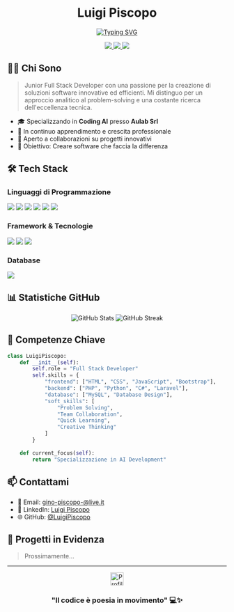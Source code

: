 <div align="center">

# Luigi Piscopo

[![Typing SVG](https://readme-typing-svg.demolab.com?font=Fira+Code&duration=3000&pause=1000&color=00FF00&center=true&vCenter=true&width=435&lines=Full+Stack+Developer;Problem+Solver;Creative+Coder)](https://git.io/typing-svg)

<p>
  <a href="mailto:gino-piscopo-@live.it">
    <img src="https://img.shields.io/badge/Email-D14836?style=for-the-badge&logo=gmail&logoColor=white" />
  </a>
  <a href="https://www.linkedin.com/in/luigi-piscopo-developer">
    <img src="https://img.shields.io/badge/LinkedIn-0077B5?style=for-the-badge&logo=linkedin&logoColor=white" />
  </a>
  <a href="https://github.com/LuigiPiscopo">
    <img src="https://img.shields.io/github/followers/LuigiPiscopo?style=for-the-badge&logo=github&logoColor=white&labelColor=181717&color=181717" />
  </a>
</p>

</div>

## 👨‍💻 Chi Sono

> Junior Full Stack Developer con una passione per la creazione di soluzioni software innovative ed efficienti. Mi distinguo per un approccio analitico al problem-solving e una costante ricerca dell'eccellenza tecnica.

- 🎓 Specializzando in **Coding AI** presso **Aulab Srl**
- 🌱 In continuo apprendimento e crescita professionale
- 🤝 Aperto a collaborazioni su progetti innovativi
- 🎯 Obiettivo: Creare software che faccia la differenza

## 🛠️ Tech Stack

### Linguaggi di Programmazione
<p>
  <img src="https://img.shields.io/badge/HTML5-E34F26?style=for-the-badge&logo=html5&logoColor=white" />
  <img src="https://img.shields.io/badge/CSS3-1572B6?style=for-the-badge&logo=css3&logoColor=white" />
  <img src="https://img.shields.io/badge/JavaScript-F7DF1E?style=for-the-badge&logo=javascript&logoColor=black" />
  <img src="https://img.shields.io/badge/PHP-777BB4?style=for-the-badge&logo=php&logoColor=white" />
  <img src="https://img.shields.io/badge/Python-3776AB?style=for-the-badge&logo=python&logoColor=white" />
  <img src="https://img.shields.io/badge/C%23-239120?style=for-the-badge&logo=c-sharp&logoColor=white" />
</p>

### Framework & Tecnologie
<p>
  <img src="https://img.shields.io/badge/Laravel-FF2D20?style=for-the-badge&logo=laravel&logoColor=white" />
  <img src="https://img.shields.io/badge/Bootstrap-563D7C?style=for-the-badge&logo=bootstrap&logoColor=white" />
  <img src="https://img.shields.io/badge/Livewire-4E56A6?style=for-the-badge&logo=livewire&logoColor=white" />
</p>

### Database
<p>
  <img src="https://img.shields.io/badge/MySQL-00000F?style=for-the-badge&logo=mysql&logoColor=white" />
</p>

## 📊 Statistiche GitHub

<div align="center">
  <img src="https://github-readme-stats.vercel.app/api?username=LuigiPiscopo&show_icons=true&theme=tokyonight" alt="GitHub Stats" />
  <img src="https://github-readme-streak-stats.herokuapp.com/?user=LuigiPiscopo&theme=tokyonight" alt="GitHub Streak" />
</div>

## 💼 Competenze Chiave

```python
class LuigiPiscopo:
    def __init__(self):
        self.role = "Full Stack Developer"
        self.skills = {
            "frontend": ["HTML", "CSS", "JavaScript", "Bootstrap"],
            "backend": ["PHP", "Python", "C#", "Laravel"],
            "database": ["MySQL", "Database Design"],
            "soft_skills": [
                "Problem Solving",
                "Team Collaboration",
                "Quick Learning",
                "Creative Thinking"
            ]
        }
    
    def current_focus(self):
        return "Specializzazione in AI Development"
```

## 📫 Contattami

- 📧 Email: [gino-piscopo-@live.it](mailto:gino-piscopo-@live.it)
- 💼 LinkedIn: [Luigi Piscopo](https://www.linkedin.com/in/luigi-piscopo-developer)
- 🌐 GitHub: [@LuigiPiscopo](https://github.com/LuigiPiscopo)

## 🌟 Progetti in Evidenza

> Prossimamente...

---

<div align="center">
  <a href="https://github.com/LuigiPiscopo">
    <img src="https://komarev.com/ghpvc/?username=LuigiPiscopo&style=for-the-badge&color=blueviolet" alt="Profile Views" height="30" />
  </a>
  
  ### "Il codice è poesia in movimento" 💻✨
</div>

